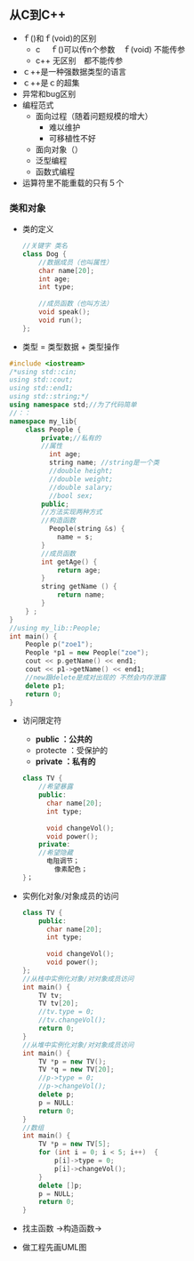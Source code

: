 ## 从C到C++

- ｆ()和ｆ(void)的区别
  - c 　ｆ()可以传n个参数　ｆ(void) 不能传参
  - c++  无区别　都不能传参
- ｃ++是一种强数据类型的语言
- ｃ++是ｃ的超集
- 异常和bug区别
- 编程范式　
  - 面向过程（随着问题规模的增大）　
    - 难以维护
    - 可移植性不好
  - 面向对象（）
  - 泛型编程
  - 函数式编程
- 运算符里不能重载的只有５个

### 类和对象

- 类的定义

  ```c++
  //关键字 类名
  class Dog {
      //数据成员（也叫属性）
      char name[20];
      int age;
      int type;
      
      //成员函数（也叫方法）
      void speak();
      void run();
  };
  ```

  

-  类型 = 类型数据 + 类型操作

  ```c++
  #include <iostream>
  /*using std::cin;
  using std::cout;
  using std::end1;
  using std::string;*/
  using namespace std;//为了代码简单
  //：：
  namespace my_lib{
      class People {
          private;//私有的
          //属性
          	int age;
          	string name; //string是一个类
          	//double height;
          	//double weight;
          	//double salary;
          	//bool sex;
          public;
          //方法实现两种方式
          //构造函数
          	People(string &s) {
              name = s;
          }
          //成员函数
          int getAge() {
              return age;
          }
          string getName () {
              return name;
          }
      } ;
  }
  //using my_lib::People;
  int main() {
      People p("zoe1");
      People *p1 = new People("zoe");
      cout << p.getName() << end1;
      cout << p1->getName() << end1;
      //new跟delete是成对出现的 不然会内存泄露
      delete p1;
      return 0;
  }
  ```

- 访问限定符

  - **public ：公共的**
  - protecte ：受保护的
  - **private ：私有的**

  ```c++
  class TV {
      //希望暴露
      public:
      	char name[20];
      	int type;
      
      	void changeVol();
      	void power();
      private:
      //希望隐藏
      	电阻调节；
          像素配色；
  }；
  ```

- 实例化对象/对象成员的访问

  ```c++
  class TV {
      public:
      	char name[20];
      	int type;
      
      	void changeVol();
      	void power();
  };
  //从栈中实例化对象/对对象成员访问
  int main() {
      TV tv;
      TV tv[20];
      //tv.type = 0;
      //tv.changeVol();
      return 0;
  }
  //从堆中实例化对象/对对象成员访问
  int main() {
      TV *p = new TV();
      TV *q = new TV[20];
      //p->type = 0;
      //p->changeVol();
      delete p; 
      p = NULL:
      return 0;
  }
  //数组 
  int main() {
      TV *p = new TV[5];
      for (int i = 0; i < 5; i++)  {
          p[i]->type = 0;
          p[i]->changeVol();
      }
      delete []p;
      p = NULL;
      return 0;
  }
  ```

  

- 找主函数 ->构造函数->

- 做工程先画UML图

  

